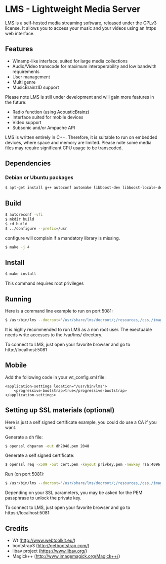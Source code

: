 # LMS - Lightweight Media Server

LMS is a self-hosted media streaming software, released under the GPLv3 license.
It allows you to access your music and your videos using an https web interface.

## Features
 - Winamp-like interface, suited for large media collections
 - Audio/Video transcode for maximum interoperability and low bandwith requirements
 - User management
 - Multi genre
 - MusicBrainzID support

Please note LMS is still under development and will gain more features in the future:
 - Radio function (using AcousticBrainz)
 - Interface suited for mobile devices
 - Video support
 - Subsonic and/or Ampache API

LMS is written entirely in C++. Therefore, it is suitable to run on embedded devices, where space and memory are limited.
Please note some media files may require significant CPU usage to be transcoded.

## Dependencies
### Debian or Ubuntu packages

```sh
$ apt-get install g++ autoconf automake libboost-dev libboost-locale-dev libboost-iostreams-dev libavcodec-dev libwtdbosqlite-dev libwthttp-dev libwtdbo-dev libwt-dev libmagick++-dev libavcodec-dev libavformat-dev libav-tools libpstreams-dev libcurl-dev libcurlpp-dev
```

## Build

```sh
$ autoreconf -vfi
$ mkdir build
$ cd build
$ ../configure --prefix=/usr
```
configure will complain if a mandatory library is missing.

```sh
$ make -j 4
```

## Install

```sh
$ make install
```
This command requires root privileges

## Running
Here is a command line example to run on port 5081:
```sh
$ /usr/bin/lms --docroot='/usr/share/lms/docroot/;/resources,/css,/images,/favicon.ico' --approot=/usr/share/lms/approot --http-address 0.0.0.0 --http-port 5081
```
It is highly recommended to run LMS as a non root user.
The exectuable needs write accesses to the /var/lms/ directory.

To connect to LMS, just open your favorite browser and go to http://localhost:5081

## Mobile

Add the following code in your wt_config.xml file:
```
<application-settings location="/usr/bin/lms">
	<progressive-bootstrap>true</progressive-bootstrap>
</application-settings>
```

## Setting up SSL materials (optional)
Here is just a self signed certificate example, you could do use a CA if you want.

Generate a dh file:
```sh
$ openssl dhparam -out dh2048.pem 2048
```
Generate a self signed certificate:
```sh
$ openssl req -x509 -out cert.pem -keyout privkey.pem -newkey rsa:4096
```
Run (on port 5081):
```sh
$ /usr/bin/lms --docroot='/usr/share/lms/docroot/;/resources,/css,/images,/favicon.ico' --approot=/usr/share/lms/approot --https-address 0.0.0.0 --https-port 5081 --ssl-certificate cert.pem --ssl-private-key privkey.pem --ssl-tmp-dh dh2048.pem
```
Depending on your SSL parameters, you may be asked for the PEM passphrase to unlock the private key.

To connect to LMS, just open your favorite browser and go to https://localhost:5081

## Credits

- Wt (http://www.webtoolkit.eu/)
- bootstrap3 (http://getbootstrap.com/)
- libav project (https://www.libav.org/)
- Magick++ (http://www.imagemagick.org/Magick++/)
